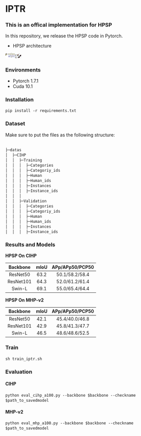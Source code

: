 # IPTR

### This is an offical implementation for HPSP


In this repository, we release the HPSP code in Pytorch.

- HPSP architecture
<p><img width="10%" src="data/HPSP.png" /></p>


### Environments
- Pytorch 1.7.1
- Cuda 10.1


### Installation
```
pip install -r requirements.txt
```

### Dataset
  Make sure to put the files as the following structure:

  ```
 
  ├─datas
  │  ├─CIHP 
  │  │  ├─Training
  │  │  │  ├─Categories
  │  │  │  ├─Categoriy_ids
  │  │  │  ├─Human
  │  │  │  ├─Human_ids
  │  │  │  ├─Instances
  │  │  │  ├─Instance_ids
 │  │  │
  │  │  ├─Validation
  │  │  │  ├─Categories
  │  │  │  ├─Categoriy_ids
  │  │  │  ├─Human
  │  │  │  ├─Human_ids
  │  │  │  ├─Instances
  │  │  │  ├─Instance_ids
   ```

### Results and Models

**HPSP On CIHP**

|  Backbone  | mIoU | APp/APp50/PCP50 |
|:----------:|:----:|:---------------:|
|  ResNet50  | 63.2 | 50.1/58.2/58.4  |
|  ResNet101 | 64.3 | 52.0/61.2/61.4  |
|  Swin-L    | 69.1 | 55.0/65.4/64.4  |

**HPSP On MHP-v2**

|  Backbone  | mIoU | APp/APp50/PCP50 |
|:----------:|:----:|:---------------:|
|  ResNet50  | 42.1 | 45.4/40.0/46.8  |
|  ResNet101 | 42.9 | 45.8/41.3/47.7  |
|  Swin-L    | 46.5 | 48.6/48.6/52.5  |


### Train

```
sh train_iptr.sh
```


### Evaluation
#### CIHP
```
python eval_cihp_a100.py --backbone $backbone --checkname  $path_to_savedmodel
```
#### MHP-v2
```
python eval_mhp_a100.py --backbone $backbone --checkname  $path_to_savedmodel
```